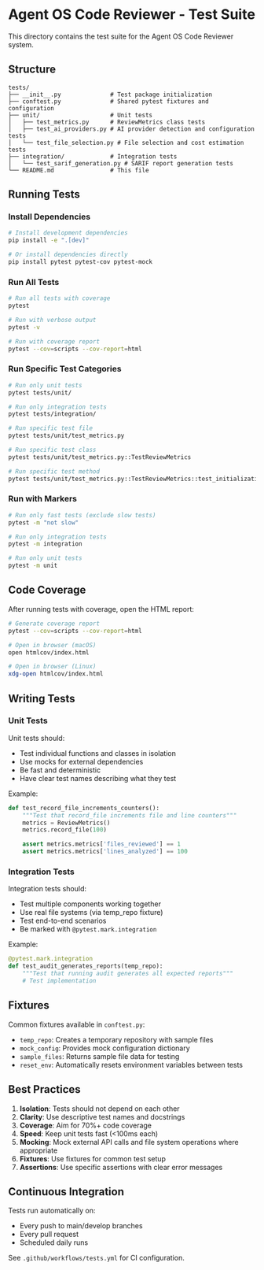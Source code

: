# Agent OS Code Reviewer - Test Suite

This directory contains the test suite for the Agent OS Code Reviewer system.

## Structure

```
tests/
├── __init__.py              # Test package initialization
├── conftest.py              # Shared pytest fixtures and configuration
├── unit/                    # Unit tests
│   ├── test_metrics.py      # ReviewMetrics class tests
│   ├── test_ai_providers.py # AI provider detection and configuration tests
│   └── test_file_selection.py # File selection and cost estimation tests
├── integration/             # Integration tests
│   └── test_sarif_generation.py # SARIF report generation tests
└── README.md                # This file
```

## Running Tests

### Install Dependencies

```bash
# Install development dependencies
pip install -e ".[dev]"

# Or install dependencies directly
pip install pytest pytest-cov pytest-mock
```

### Run All Tests

```bash
# Run all tests with coverage
pytest

# Run with verbose output
pytest -v

# Run with coverage report
pytest --cov=scripts --cov-report=html
```

### Run Specific Test Categories

```bash
# Run only unit tests
pytest tests/unit/

# Run only integration tests
pytest tests/integration/

# Run specific test file
pytest tests/unit/test_metrics.py

# Run specific test class
pytest tests/unit/test_metrics.py::TestReviewMetrics

# Run specific test method
pytest tests/unit/test_metrics.py::TestReviewMetrics::test_initialization
```

### Run with Markers

```bash
# Run only fast tests (exclude slow tests)
pytest -m "not slow"

# Run only integration tests
pytest -m integration

# Run only unit tests
pytest -m unit
```

## Code Coverage

After running tests with coverage, open the HTML report:

```bash
# Generate coverage report
pytest --cov=scripts --cov-report=html

# Open in browser (macOS)
open htmlcov/index.html

# Open in browser (Linux)
xdg-open htmlcov/index.html
```

## Writing Tests

### Unit Tests

Unit tests should:
- Test individual functions and classes in isolation
- Use mocks for external dependencies
- Be fast and deterministic
- Have clear test names describing what they test

Example:
```python
def test_record_file_increments_counters():
    """Test that record_file increments file and line counters"""
    metrics = ReviewMetrics()
    metrics.record_file(100)

    assert metrics.metrics['files_reviewed'] == 1
    assert metrics.metrics['lines_analyzed'] == 100
```

### Integration Tests

Integration tests should:
- Test multiple components working together
- Use real file systems (via temp_repo fixture)
- Test end-to-end scenarios
- Be marked with `@pytest.mark.integration`

Example:
```python
@pytest.mark.integration
def test_audit_generates_reports(temp_repo):
    """Test that running audit generates all expected reports"""
    # Test implementation
```

## Fixtures

Common fixtures available in `conftest.py`:

- `temp_repo`: Creates a temporary repository with sample files
- `mock_config`: Provides mock configuration dictionary
- `sample_files`: Returns sample file data for testing
- `reset_env`: Automatically resets environment variables between tests

## Best Practices

1. **Isolation**: Tests should not depend on each other
2. **Clarity**: Use descriptive test names and docstrings
3. **Coverage**: Aim for 70%+ code coverage
4. **Speed**: Keep unit tests fast (<100ms each)
5. **Mocking**: Mock external API calls and file system operations where appropriate
6. **Fixtures**: Use fixtures for common test setup
7. **Assertions**: Use specific assertions with clear error messages

## Continuous Integration

Tests run automatically on:
- Every push to main/develop branches
- Every pull request
- Scheduled daily runs

See `.github/workflows/tests.yml` for CI configuration.
